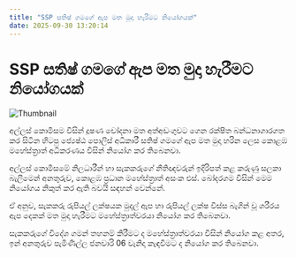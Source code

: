 ```yaml
---
title: "SSP සතිෂ් ගමගේ ඇප මත මුදා හැරීමට නියෝගයක්"
date: 2025-09-30 13:20:14
---
```


# SSP සතිෂ් ගමගේ ඇප මත මුදා හැරීමට නියෝගයක්

![Thumbnail](https://helakuru.sgp1.cdn.digitaloceanspaces.com/esana/images/lib/sathish-gamage.jpg)

අල්ලස් කොමිසම විසින් දූෂණ චෝදනා මත අත්අඩංගුවට ගෙන රක්ෂිත බන්ධනාගාරගත කර සිටින හිටපු ජ්‍යෙෂ්ඨ පොලිස් අධිකාරී සතිෂ් ගමගේ ඇප මත මුදා හරින ලෙස කොළඹ මහේස්ත්‍රාත් අධිකරණය විසින් නියෝග කර තිබෙනවා.

අල්ලස් කොමිසමේ නිලධාරීන් හා සැකකරුගේ නීතිඥවරුන් ඉදිරිපත් කළ කරුණු සලකා බැලීමෙන් අනතුරුව, කොළඹ ප්‍රධාන මහේස්ත්‍රාත් අසංක එස්. බෝදරගම විසින් මෙම නියෝගය නිකුත් කර ඇති බවයි සඳහන් වෙන්නේ.

ඒ අනුව, සැකකරු රුපියල් ලක්ෂයක මුදල් ඇප හා රුපියල් ලක්ෂ විස්ස බැගින් වූ ශරීරය ඇප දෙකක් මත මුදා හැරීමට මහේස්ත්‍රාත්වරයා නියෝග කර තිබෙනවා.

සැකකරුගේ විදේශ ගමන් තහනම් කිරීමට ද මහේස්ත්‍රාත්වරයා විසින් නියෝග කළ අතර, ඉන් අනතුරුව පැමිණිල්ල ජනවාරි 06 වැනිදා කැඳවීමට ද නියෝග කර තිබෙනවා.

